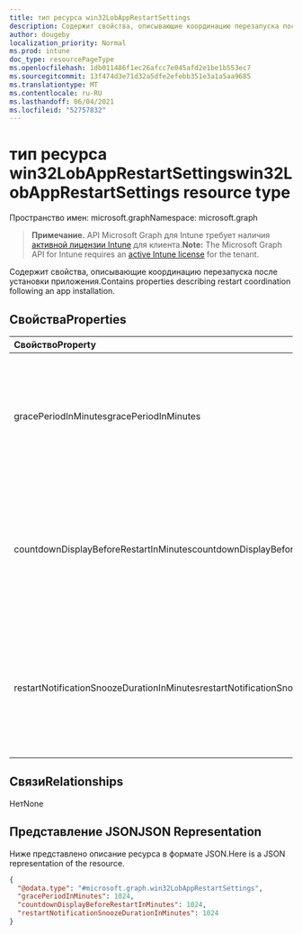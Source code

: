 ```yaml
---
title: тип ресурса win32LobAppRestartSettings
description: Содержит свойства, описывающие координацию перезапуска после установки приложения.
author: dougeby
localization_priority: Normal
ms.prod: intune
doc_type: resourcePageType
ms.openlocfilehash: 1db011486f1ec26afcc7e045afd2e1be1b553ec7
ms.sourcegitcommit: 13f474d3e71d32a5dfe2efebb351e3a1a5aa9685
ms.translationtype: MT
ms.contentlocale: ru-RU
ms.lasthandoff: 06/04/2021
ms.locfileid: "52757832"
---
```

# <a name="win32lobapprestartsettings-resource-type"></a><span data-ttu-id="455cf-103">тип ресурса win32LobAppRestartSettings</span><span class="sxs-lookup"><span data-stu-id="455cf-103">win32LobAppRestartSettings resource type</span></span>

<span data-ttu-id="455cf-104">Пространство имен: microsoft.graph</span><span class="sxs-lookup"><span data-stu-id="455cf-104">Namespace: microsoft.graph</span></span>

> <span data-ttu-id="455cf-105">**Примечание.** API Microsoft Graph для Intune требует наличия [активной лицензии Intune](https://go.microsoft.com/fwlink/?linkid=839381) для клиента.</span><span class="sxs-lookup"><span data-stu-id="455cf-105">**Note:** The Microsoft Graph API for Intune requires an [active Intune license](https://go.microsoft.com/fwlink/?linkid=839381) for the tenant.</span></span>

<span data-ttu-id="455cf-106">Содержит свойства, описывающие координацию перезапуска после установки приложения.</span><span class="sxs-lookup"><span data-stu-id="455cf-106">Contains properties describing restart coordination following an app installation.</span></span>

## <a name="properties"></a><span data-ttu-id="455cf-107">Свойства</span><span class="sxs-lookup"><span data-stu-id="455cf-107">Properties</span></span>
|<span data-ttu-id="455cf-108">Свойство</span><span class="sxs-lookup"><span data-stu-id="455cf-108">Property</span></span>|<span data-ttu-id="455cf-109">Тип</span><span class="sxs-lookup"><span data-stu-id="455cf-109">Type</span></span>|<span data-ttu-id="455cf-110">Описание</span><span class="sxs-lookup"><span data-stu-id="455cf-110">Description</span></span>|
|:---|:---|:---|
|<span data-ttu-id="455cf-111">gracePeriodInMinutes</span><span class="sxs-lookup"><span data-stu-id="455cf-111">gracePeriodInMinutes</span></span>|<span data-ttu-id="455cf-112">Int32</span><span class="sxs-lookup"><span data-stu-id="455cf-112">Int32</span></span>|<span data-ttu-id="455cf-113">Количество минут, которые необходимо подождать перед перезапуском устройства после установки приложения.</span><span class="sxs-lookup"><span data-stu-id="455cf-113">The number of minutes to wait before restarting the device after an app installation.</span></span>|
|<span data-ttu-id="455cf-114">countdownDisplayBeforeRestartInMinutes</span><span class="sxs-lookup"><span data-stu-id="455cf-114">countdownDisplayBeforeRestartInMinutes</span></span>|<span data-ttu-id="455cf-115">Int32</span><span class="sxs-lookup"><span data-stu-id="455cf-115">Int32</span></span>|<span data-ttu-id="455cf-116">Количество минут до начала перезагрузки, чтобы отобразить диалоговое окно обратного отсчета для ожидающих перезапусков.</span><span class="sxs-lookup"><span data-stu-id="455cf-116">The number of minutes before the restart time to display the countdown dialog for pending restarts.</span></span>|
|<span data-ttu-id="455cf-117">restartNotificationSnoozeDurationInMinutes</span><span class="sxs-lookup"><span data-stu-id="455cf-117">restartNotificationSnoozeDurationInMinutes</span></span>|<span data-ttu-id="455cf-118">Int32</span><span class="sxs-lookup"><span data-stu-id="455cf-118">Int32</span></span>|<span data-ttu-id="455cf-119">Количество минут, за которые нужно отсмеять диалоговое окно уведомления о перезапуске при выборе кнопки snooze.</span><span class="sxs-lookup"><span data-stu-id="455cf-119">The number of minutes to snooze the restart notification dialog when the snooze button is selected.</span></span>|

## <a name="relationships"></a><span data-ttu-id="455cf-120">Связи</span><span class="sxs-lookup"><span data-stu-id="455cf-120">Relationships</span></span>
<span data-ttu-id="455cf-121">Нет</span><span class="sxs-lookup"><span data-stu-id="455cf-121">None</span></span>

## <a name="json-representation"></a><span data-ttu-id="455cf-122">Представление JSON</span><span class="sxs-lookup"><span data-stu-id="455cf-122">JSON Representation</span></span>
<span data-ttu-id="455cf-123">Ниже представлено описание ресурса в формате JSON.</span><span class="sxs-lookup"><span data-stu-id="455cf-123">Here is a JSON representation of the resource.</span></span>
<!-- {
  "blockType": "resource",
  "@odata.type": "microsoft.graph.win32LobAppRestartSettings"
}
-->
``` json
{
  "@odata.type": "#microsoft.graph.win32LobAppRestartSettings",
  "gracePeriodInMinutes": 1024,
  "countdownDisplayBeforeRestartInMinutes": 1024,
  "restartNotificationSnoozeDurationInMinutes": 1024
}
```




